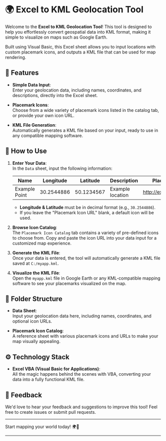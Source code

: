 # 🌍 Excel to KML Geolocation Tool

Welcome to the **Excel to KML Geolocation Tool**! This tool is designed to help you effortlessly convert geospatial data into KML format, making it simple to visualize on maps such as Google Earth.

Built using Visual Basic, this Excel sheet allows you to input locations with custom placemark icons, and outputs a KML file that can be used for map rendering.

## 🚀 Features

- **Simple Data Input**:  
  Enter your geolocation data, including names, coordinates, and descriptions, directly into the Excel sheet.
  
- **Placemark Icons**:  
  Choose from a wide variety of placemark icons listed in the catalog tab, or provide your own icon URL.

- **KML File Generation**:  
  Automatically generates a KML file based on your input, ready to use in any compatible mapping software.

## 📄 How to Use

1. **Enter Your Data**:  
   In the `Data` sheet, input the following information:
   
   | Name          | Longitude  | Latitude   | Description       | Placemark Icon URL                |
   |---------------|------------|------------|-------------------|-----------------------------------|
   | Example Point | 30.2544886 | 50.1234567 | Example location  | http://example.com/icon.png       |
   
   - **Longitude & Latitude** must be in decimal format (e.g., `30.2544886`).
   - If you leave the "Placemark Icon URL" blank, a default icon will be used.

2. **Browse Icon Catalog**:  
   The `Placemark Icon Catalog` tab contains a variety of pre-defined icons to choose from. Copy and paste the icon URL into your data input for a customized map experience.

3. **Generate the KML File**:  
   Once your data is entered, the tool will automatically generate a KML file saved at `C:/myapp.kml`.

4. **Visualize the KML File**:  
   Open the `myapp.kml` file in Google Earth or any KML-compatible mapping software to see your placemarks visualized on the map.

## 📂 Folder Structure

- **Data Sheet**:  
  Input your geolocation data here, including names, coordinates, and optional icon URLs.
  
- **Placemark Icon Catalog**:  
  A reference sheet with various placemark icons and URLs to make your map visually appealing.

## ⚙️ Technology Stack

- **Excel VBA (Visual Basic for Applications)**:  
  All the magic happens behind the scenes with VBA, converting your data into a fully functional KML file.

## 📢 Feedback

We'd love to hear your feedback and suggestions to improve this tool! Feel free to create issues or submit pull requests. 

---

Start mapping your world today! 🌍📍

---
